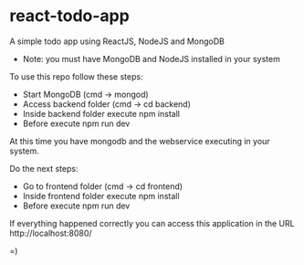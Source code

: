 # react-todo-app
A simple todo app using ReactJS, NodeJS and MongoDB

* Note: you must have MongoDB and NodeJS installed in your system

To use this repo follow these steps:

- Start MongoDB (cmd -> mongod)
- Access backend folder (cmd -> cd backend)
- Inside backend folder execute npm install 
- Before execute npm run dev

At this time you have mongodb and the webservice executing in your system.

Do the next steps:

- Go to frontend folder (cmd -> cd frontend)
- Inside frontend folder execute npm install
- Before execute npm run dev

If everything happened correctly you can access this application in the URL http://localhost:8080/

=)
